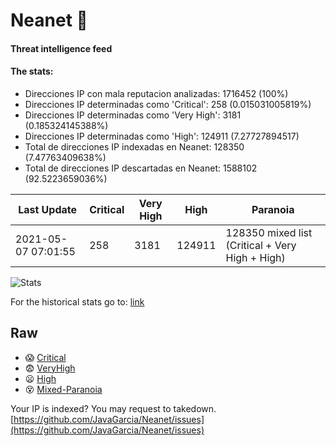 # Neanet :hocho:
#### Threat intelligence feed
#### The stats:

- Direcciones IP con mala reputacion analizadas: 1716452 (100%)
- Direcciones IP determinadas como 'Critical':  258 (0.015031005819%)
- Direcciones IP determinadas como 'Very High':  3181 (0.185324145388%)
- Direcciones IP determinadas como 'High':  124911 (7.27727894517)
- Total de direcciones IP indexadas en Neanet:  128350 (7.47763409638%)
- Total de direcciones IP descartadas en Neanet:  1588102 (92.5223659036%)

| Last Update | Critical | Very High | High | Paranoia |
| --- | --- | --- | --- | --- |
| 2021-05-07 07:01:55 | 258 | 3181 | 124911 | 128350 mixed list (Critical + Very High + High)|

![Stats](https://docs.google.com/spreadsheets/d/e/2PACX-1vSnaNMIXVabIpDJjufMlzH7poXnshF3mgd8Is1g9ytUEzVsP5my4Trn8f-xkoLLQ38xpL3HtmUexLo6/pubchart?oid=501124687&format=image)

For the historical stats go to: [link](/stats.csv)
## Raw
- :scream: [Critical](https://raw.githubusercontent.com/JavaGarcia/Neanet/master/blacklists/neanet_critical.txt)
- :fearful: [VeryHigh](https://raw.githubusercontent.com/JavaGarcia/Neanet/master/blacklists/neanet_veryHigh.txtt)
- :frowning: [High](https://raw.githubusercontent.com/JavaGarcia/Neanet/master/blacklists/neanet_high.txt)
- :dizzy_face: [Mixed-Paranoia](https://raw.githubusercontent.com/JavaGarcia/Neanet/master/blacklists/neanet_all.txt)


Your IP is indexed? You may request to takedown. [https://github.com/JavaGarcia/Neanet/issues](https://github.com/JavaGarcia/Neanet/issues)












































































































































































































































































































































































































































































































































































































































































































































































































































































































































































































































































































































































































































































































































































































































































































































































































































































































































































































































































































































































































































































































































































































































































































































































































































































































































































































































































































































































































































































































































































































































































































































































































































































































































































































































































































































































































































































































































































































































































































































































































































































































































































































































































































































































































































































































































































































































































































































































































































































































































































































































































































































































































































































































































































































































































































































































































































































































































































































































































































































































































































































































































































































































































































































































